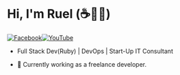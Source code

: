 # Hi, I'm Ruel (:coffee:👨‍💻)

[![Facebook](https://img.shields.io/badge/facebook-%231877F2.svg?&style=for-the-badge&logo=facebook&logoColor=white)](https://www.facebook.com/zyber3)[![YouTube](https://img.shields.io/badge/youtube-%23FF0000.svg?&style=for-the-badge&logo=youtube&logoColor=white)](https://youtube.com/theitshow)

- Full Stack Dev(Ruby) | DevOps | Start-Up IT Consultant

- :muscle: Currently working as a freelance developer.


